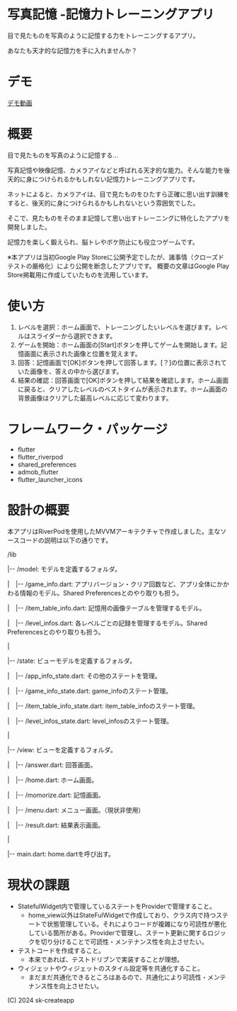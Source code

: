 # 写真記憶 -記憶力トレーニングアプリ

目で見たものを写真のように記憶する力をトレーニングするアプリ。

あなたも天才的な記憶力を手に入れませんか？

# デモ

[デモ動画](https://drive.google.com/file/d/1zehrxW1JasQIGNGl-_1EJAzcuSPsD8OV/view?usp=sharing)

# 概要

目で見たものを写真のように記憶する…

写真記憶や映像記憶、カメラアイなどと呼ばれる天才的な能力。そんな能力を後天的に身につけられるかもしれない記憶力トレーニングアプリです。

ネットによると、カメラアイは、目で見たものをひたすら正確に思い出す訓練をすると、後天的に身につけられるかもしれないという雰囲気でした。

そこで、見たものをそのまま記憶して思い出すトレーニングに特化したアプリを開発しました。

記憶力を楽しく鍛えられ、脳トレやボケ防止にも役立つゲームです。

※本アプリは当初Google Play Storeに公開予定でしたが、諸事情（クローズドテストの厳格化）により公開を断念したアプリです。
概要の文章はGoogle Play Store掲載用に作成していたものを流用しています。

# 使い方

1. レベルを選択：ホーム画面で、トレーニングしたいレベルを選びます。レベルはスライダーから選択できます。
3. ゲームを開始：ホーム画面の[Start]ボタンを押してゲームを開始します。記憶画面に表示された画像と位置を覚えます。
4. 回答：記憶画面で[OK]ボタンを押して回答します。[？]の位置に表示されていた画像を、答えの中から選びます。
6. 結果の確認：回答画面で[OK]ボタンを押して結果を確認します。ホーム画面に戻ると、クリアしたレベルのベストタイムが表示されます。ホーム画面の背景画像はクリアした最高レベルに応じて変わります。

# フレームワーク・パッケージ

* flutter
* flutter_riverpod
* shared_preferences
* admob_flutter
* flutter_launcher_icons

# 設計の概要

本アプリはRiverPodを使用したMVVMアーキテクチャで作成しました。主なソースコードの説明は以下の通りです。

/lib

|-- /model: モデルを定義するフォルダ。

|　|-- /game_info.dart: アプリバージョン・クリア回数など、アプリ全体にかかわる情報のモデル。Shared Preferencesとのやり取りも担う。

|　|-- /item_table_info.dart: 記憶用の画像テーブルを管理するモデル。

|　|-- /level_infos.dart: 各レベルごとの記録を管理するモデル。Shared Preferencesとのやり取りも担う。

|

|-- /state: ビューモデルを定義するフォルダ。

|　|-- /app_info_state.dart: その他のステートを管理。

|　|-- /game_info_state.dart: game_infoのステート管理。

|　|-- /item_table_info_state.dart: item_table_infoのステート管理。

|　|-- /level_infos_state.dart: level_infosのステート管理。

|

|-- /view: ビューを定義するフォルダ。

|　|-- /answer.dart: 回答画面。

|　|-- /home.dart: ホーム画面。

|　|-- /momorize.dart: 記憶画面。

|　|-- /menu.dart: メニュー画面。（現状非使用）

|　|-- /result.dart: 結果表示画面。

|

|-- main.dart: home.dartを呼び出す。

# 現状の課題

* StatefulWidget内で管理しているステートをProviderで管理すること。
  * home_view以外はStateFulWidgetで作成しており、クラス内で持つステートで状態管理している。それによりコードが複雑になり可読性が悪化している箇所がある。Providerで管理し、ステート更新に関するロジックを切り分けることで可読性・メンテナンス性を向上させたい。 
* テストコードを作成すること。
  * 本来であれば、テストドリブンで実装することが理想。
* ウィジェットやウィジェットのスタイル設定等を共通化すること。
  * まだまだ共通化できるところはあるので、共通化により可読性・メンテナンス性を向上させたい。


(C) 2024 sk-createapp
